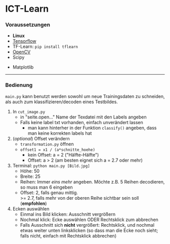 # ICT-Learn

### Voraussetzungen
* **Linux**
* [Tensorflow](https://www.tensorflow.org/versions/r0.10/get_started/os_setup.html#virtualenv-installation)
* TF-Learn: `pip install tflearn`
* [OpenCV](http://docs.opencv.org/2.4/doc/tutorials/introduction/linux_install/linux_install.html#linux-installation)
* Scipy
- Matplotlib
---
### Bedienung
`main.py` kann benutzt werden sowohl um neue Trainingsdaten zu schneiden, als auch zum klassifizieren/decoden eines Testbildes.
1. In `cut_image.py`
    * in "seite.open..." Name der Texdatei mit den Labels angeben
    * Falls keine label txt vorhanden, einfach unverändert lassen
        * man kann hinterher in der Funktion `classify()` angeben, dass man keine korrekten labels hat
2. (*optional*) Offset verändern
    * `transformation.py` öffnen
    * `offset1 = x1 / (a*schnitte_hoehe)`
        * kein Offset: a = 2 ("Hälfte-Hälfte")
        * Offset: a > 2 (am besten eignet sich a = 2.7 oder mehr)
3. Terminal: `python main.py [Bild.jpg]`
    - Höhe: 50
    - Breite: 25
    - Reihen: Immer *eins mehr* angeben. Möchte z.B. 5 Reihen decodieren, so muss man 6 eingeben
    - Offset: 2, falls genau mittig.  
    \>= 2.7, falls mehr von der oberen Reihe sichtbar sein soll (**empfohlen**) 
4. Ecken auswählen
    - Einmal ins Bild klicken: Ausschnitt vergrößern
    - Nochmal klick: Ecke auswählen ODER Rechtsklick zum abbrechen
    - Falls Ausschnitt sich **nicht** vergrößert: Rechtsklick, und nochmal etwas weiter unten linksklicken (so dass man die Ecke noch sieht;
	falls nicht, einfach mit Rechtsklick abbrechen)




